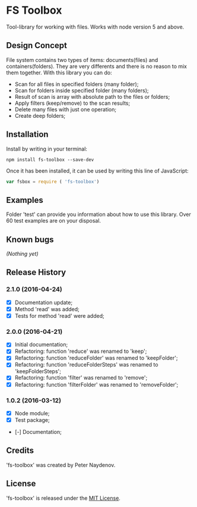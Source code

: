 # FS Toolbox

Tool-library for working with files. Works with node version 5 and above.





## Design Concept
File system contains two types of items: documents(files) and containers(folders). They are very differents and there is no reason to mix them together. With this library you can do:
- Scan for all files in specified folders (many folder);
- Scan for folders inside specified folder (many folders);
- Result of scan is array with absolute path to the files or folders;
- Apply filters (keep/remove) to the scan results;
- Delete many files with just one operation;
- Create deep folders;





## Installation

Install by writing in your terminal:

```
npm install fs-toolbox --save-dev

```

Once it has been installed, it can be used by writing this line of JavaScript:

```js
var fsbox = require ( 'fs-toolbox')

```





## Examples

Folder 'test' can provide you information about how to use this library. Over 60 test examples are on your disposal.





## Known bugs
_(Nothing yet)_





## Release History

### 2.1.0 (2016-04-24)
 - [x] Documentation update;
 - [x] Method 'read' was added;
 - [x] Tests for method 'read' were added;

### 2.0.0 (2016-04-21)

 - [x] Initial documentation;
 - [x] Refactoring: function 'reduce' was renamed to 'keep';
 - [x] Refactoring: function 'reduceFolder' was renamed to 'keepFolder';
 - [x] Refactoring: function 'reduceFolderSteps' was renamed to 'keepFolderSteps';
 - [x] Refactoring: function 'filter' was renamed to 'remove';
 - [x] Refactoring: function 'filterFolder' was renamed to 'removeFolder';

### 1.0.2 (2016-03-12)

 - [x] Node module;
 - [x] Test package;
 - [-] Documentation;





## Credits
'fs-toolbox' was created by Peter Naydenov.




## License
'fs-toolbox' is released under the [MIT License](http://opensource.org/licenses/MIT).




